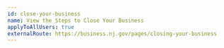 ```yaml
---
id: close-your-business
name: View the Steps to Close Your Business
applyToAllUsers: true
externalRoute: https://business.nj.gov/pages/closing-your-business
---
```

